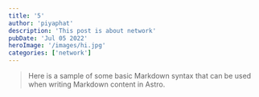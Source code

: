 ```yaml
---
title: '5'
author: 'piyaphat' 
description: 'This post is about network'
pubDate: 'Jul 05 2022'
heroImage: '/images/hi.jpg'
categories: ['network']
---
```


> Here is a sample of some basic Markdown syntax that can be used when writing Markdown content in Astro.